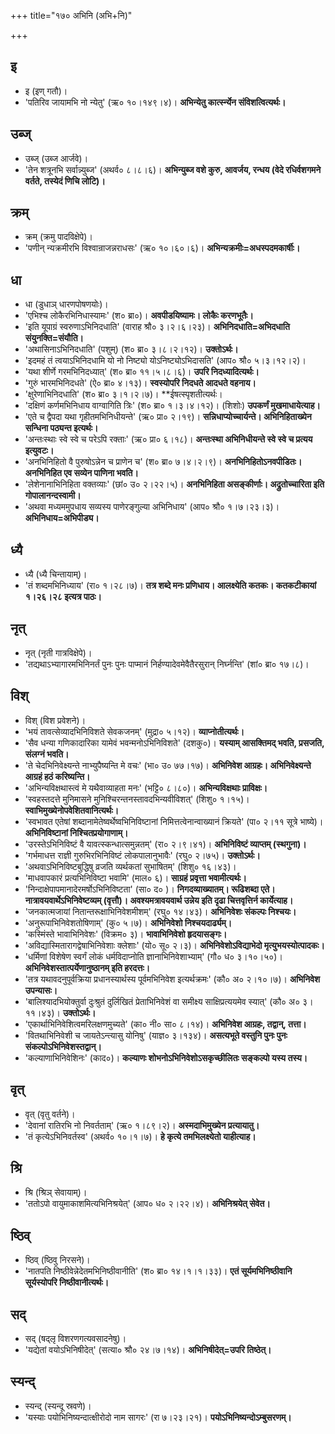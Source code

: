 +++
title="१७० अभिनि (अभि+नि)"

+++

## इ
- इ (इण् गतौ)।
- 'पतिरिव जायामभि नो न्येतु' (ऋ० १०।१४९।४)। **अभिन्येतु कार्त्स्न्येन संविशत्वित्यर्थः।**

## उब्ज्
- उब्ज् (उब्ज आर्जवे)।
- 'तेन शत्रूनभि सर्वान्न्युब्ज' (अथर्व० ८।८।६)। **अभिन्युब्ज वशे कुरु, आवर्जय, रन्धय (वेदे रधिर्वशगमने वर्तते, तस्येदं णिचि लोटि)।**

## क्रम्
- क्रम् (क्रमु पादविक्षेपे)।
- 'पणीन् न्यक्रमीरभि विश्वान्राजन्नराधसः' (ऋ० १०।६०।६)। **अभिन्यक्रमीः=अधस्पदमकार्षीः।**

## धा
- धा (डुधाञ् धारणपोषणयोः)।
- 'एभिश्च लोकैरभिनिधास्यामः' (श० ब्रा०)। **अवपीडयिष्यामः। लोकैः करणभूतैः।**
- 'इति यूपाग्रं स्वरुणाऽभिनिदधाति' (वाराह श्रौ० ३।२।६।२३)। **अभिनिदधाति=अभिदधाति संयुनक्ति=संयौति।**
- 'अथासिनाऽभिनिदधाति' (पशुम्) (श० ब्रा० ३।८।२।१२)। **उक्तोऽर्थः।**
- 'इदमहं तं त्वयाऽभिनिदधामि यो नो निष्ट्यो योऽनिष्ट्योऽभिदासति' (आप० श्रौ० ५।३।१२।२)।
- 'यथा शीर्णे गरमभिनिदध्यात्' (श० ब्रा० ११।५।८।६)। **उपरि निदध्यादित्यर्थः।**
- 'गुरुं भारमभिनिदधते' (ऐ० ब्रा० ४।१३)। **स्वस्योपरि निदधते आदधते वहनाय।**
- 'क्षुरेणाभिनिदधाति' (श० ब्रा० ३।१।२।७)। **ईषत्स्पृशतीत्यर्थः।
- 'दक्षिणं कर्णमभिनिधाय वाग्वागिति त्रिः' (श० ब्रा० १।३।४।१२)। (शिशोः) **उपकर्णं मुखमाधायेत्याह।**
- 'एते च द्वैपदा यथा गृहीतमभिनिधीयन्ते' (ऋ० प्रा० २।१९)। **सन्निधाप्योच्चार्यन्ते। अभिनिहिताख्येन सन्धिना पठ्यन्त इत्यर्थः।**
- 'अन्तःस्थाः स्वे स्वे च परेऽपि रक्ताः' (ऋ० प्रा० ६।१८)। **अन्तःस्था अभिनिधीयन्ते स्वे स्वे च प्रत्यय इत्युवटः।**
- 'अनभिनिहितो वै पुरुषोऽन्नेन च प्राणेन च' (श० ब्रा० ७।४।२।९)। **अनभिनिहितोऽनवपीडितः। अनभिनिहित एव सव्येन पाणिना भवति।**
- 'लेशेनानाभिनिहिता वक्तव्याः' (छां० उ० २।२२।५)। **अनभिनिहिता असङ्कीर्णाः। अद्रुतोच्चारिता इति गोपालानन्दस्वामी।**
- 'अथवा मध्यममुपधाय सव्यस्य पाणेरङ्गुल्या अभिनिधाय' (आप० श्रौ० १।७।२३।३)। **अभिनिधाय=अभिपीड्य।**

## ध्यै
- ध्यै (ध्यै चिन्तायाम्)।
- 'तं शब्दमभिनिध्याय' (रा० १।२८।७)। **तत्र शब्दे मनः प्रणिधाय। आलक्ष्येति कतकः। कतकटीकायां १।२६।२८ इत्यत्र पाठः।**

## नृत्
- नृत् (नृती गात्रविक्षेपे)।
- 'तद्यथाऽभ्यागारमभिनिनर्तं पुनः पुनः पाप्मानं निर्हण्यादेवमेवैतैरसुरान् निर्घ्नन्ति' (शां० ब्रा० १७।८)।

## विश्
- विश् (विश प्रवेशने)।
- 'भयं तावत्सेव्यादभिनिविशते सेवकजनम्' (मुद्रा० ५।१२)। **व्याप्नोतीत्यर्थः।**
- 'सैव धन्या गणिकादारिका यामेवं भवन्मनोऽभिनिविशते' (दशकु०)। **यस्याम् आसक्तिमद् भवति, प्रसजति, संलग्नं भवति।**
- 'ते चेदभिनिवेक्ष्यन्ते नाभ्युपैष्यन्ति मे वचः' (भा० उ० ७७।१७)। **अभिनिवेश आग्रहः। अभिनिवेक्ष्यन्ते आग्रहं हठं करिष्यन्ति।**
- 'अभिन्यविक्षथास्त्वं मे यथैवाव्याहता मनः' (भट्टि० ८।८०)। **अभिन्यविक्षथाः प्राविक्षः।**
- 'स्वहस्तदत्ते मुनिमासने मुनिश्चिरन्तनस्तावदभिन्यवीविशत्' (शिशु० १।१५)। **स्वाभिमुख्येनोपवेशितवानित्यर्थः।**
- 'स्वभावत एतेषां शब्दानामेतेष्वर्थेष्वभिनिविष्टानां निमित्तत्वेनान्वाख्यानं क्रियते' (पा० २।११ सूत्रे भाष्ये)। **अभिनिविष्टानां निश्चितप्रयोगाणाम्।**
- 'उरस्तेऽभिनिविष्टं वै यावत्स्कन्धात्समुन्नतम्' (रा० २।९।४१)। **अभिनिविष्टं व्याप्तम् (स्थगुना)।**
- 'गर्भमाधत्त राज्ञी गुरुभिरभिनिविष्टं लोकपालानुभावैः' (रघु० २।७५)। **उक्तोऽर्थः।**
- 'अथवाऽभिनिविष्टबुद्धिषु व्रजति व्यर्थकतां सुभाषितम्' (शिशु० १६।४३)।
- 'माधवापकारं प्रत्यभिनिविष्टा भवामि' (माल० ६)। **साग्रहं प्रवृत्ता भवामीत्यर्थः।**
- 'निन्दाक्षेपापमानादेरमर्षोऽभिनिविष्टता' (सा० द० )। **निगदव्याख्यातम्। रूढिशब्दा एते। नात्रावयवार्थेऽभिनिवेष्टव्यम् (वृत्तौ)। अवश्यमत्रावयवार्थ उन्नेय इति दृढा चित्तवृत्तिर्न कार्येत्याह।**
- 'जनकात्मजायां नितान्तरूक्षाभिनिवेशमीशम्' (रघु० १४।४३)। **अभिनिवेशः संकल्पः निश्चयः।**
- 'अनुरूपाभिनिवेशतोषिणाम्' (कु० ५।७)। **अभिनिवेशो निश्चयदार्ढ्यम्।**
- 'कस्मिंस्ते भावाभिनिवेशः' (विक्रम० ३)। **भावाभिनिवेशो हृदयासङ्गः।**
- 'अविद्यास्मितारागद्वेषाभिनिवेशाः क्लेशाः' (यो० सू० २।३)। **अभिनिवेशोऽविद्याभेदो मृत्युभयस्योत्पादकः।**
- 'धर्मिणां विशेषेण स्वर्गं लोकं धर्मविदाप्नोति ज्ञानाभिनिवेशाभ्याम्' (गौ० ध० ३।१०।५०)। **अभिनिवेशस्तात्पर्येणानुष्ठानम् इति हरदत्तः।**
- 'तत्र यथावदनुपूर्वक्रिया प्रधानस्यार्थस्य पूर्वमभिनिवेश इत्यर्थक्रमः' (कौ० अ० २।१०।७)। **अभिनिवेश उपन्यासः।**
- 'बालिश्यादभियोक्तुर्वा दुःश्रुतं दुर्लिखितं प्रेताभिनिवेशं वा समीक्ष्य साक्षिप्रत्ययमेव स्यात्' (कौ० अ० ३।११।४३)। **उक्तोऽर्थः।**
- 'एकार्थाभिनिवेशित्वमरिलक्षणमुच्यते' (का० नी० सा० ८।१४)। **अभिनिवेश आग्रहः, तद्वान्, तत्ता।**
- 'वितथाभिनिवेशी च जायतेऽन्त्यासु योनिषु' (याज्ञ० ३।१३४)। **असत्यभूते वस्तुनि पुनः पुनः संकल्पोऽभिनिवेशस्तद्वान्।**
- 'कल्याणाभिनिवेशिनः' (काद०)। **कल्याणः शोभनोऽभिनिवेशोऽसकृच्छीलितः सङ्कल्पो यस्य तस्य।**

## वृत्
- वृत् (वृतु वर्तने)।
- 'देवानां रातिरभि नो निवर्तताम्' (ऋ० १।८९।२)। **अस्मदाभिमुख्येन प्रत्यायातु।**
- 'तं कृत्येऽभिनिवर्तस्व' (अथर्व० १०।१।७)। **हे कृत्ये तमभिलक्ष्येतो याहीत्याह।**

## श्रि
- श्रि (श्रिञ् सेवायाम्)।
- 'ततोऽपो वायुमाकाशमित्यभिनिश्रयेत्' (आप० ध० २।२२।४)। **अभिनिश्रयेत् सेवेत।**

## ष्ठिव्
- ष्ठिव् (ष्ठिवु निरसने)।
- 'नातपति निष्ठीवेन्नेदेतमभिनिष्ठीवानीति' (श० ब्रा० १४।१।१।३३)। **एतं सूर्यमभिनिष्ठीवानि सूर्यस्योपरि निष्ठीवानीत्यर्थः।**

## सद्
- सद् (षद्लृ विशरणगत्यवसादनेषु)।
- 'यद्येतां वयोऽभिनिषीदेत्' (सत्या० श्रौ० २४।७।१४)। **अभिनिषीदेत्=उपरि तिष्ठेत्।**

## स्यन्द्
- स्यन्द् (स्यन्दू स्रवणे)।
- 'यस्याः पयोभिनिष्यन्दात्क्षीरोदो नाम सागरः' (रा ७।२३।२१)। **पयोऽभिनिष्यन्दोऽम्बुसरणम्।**

